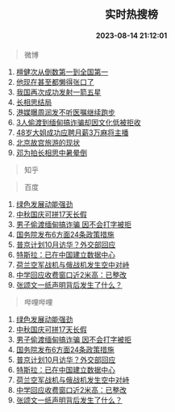 <div align="center"><h2>实时热搜榜</h2><h4>2023-08-14 21:12:01</h4></div>

> 微博  

1. [檀健次从倒数第一到全国第一](https://s.weibo.com/weibo?q=%23%E6%AA%80%E5%81%A5%E6%AC%A1%E4%BB%8E%E5%80%92%E6%95%B0%E7%AC%AC%E4%B8%80%E5%88%B0%E5%85%A8%E5%9B%BD%E7%AC%AC%E4%B8%80%23&t=31&band_rank=1&Refer=top)<br />
2. [他现在甚至都懒得张口了](https://s.weibo.com/weibo?q=%23%E4%BB%96%E7%8E%B0%E5%9C%A8%E7%94%9A%E8%87%B3%E9%83%BD%E6%87%92%E5%BE%97%E5%BC%A0%E5%8F%A3%E4%BA%86%23&t=31&band_rank=2&Refer=top)<br />
3. [我国再次成功发射一箭五星](https://s.weibo.com/weibo?q=%23%E6%88%91%E5%9B%BD%E5%86%8D%E6%AC%A1%E6%88%90%E5%8A%9F%E5%8F%91%E5%B0%84%E4%B8%80%E7%AE%AD%E4%BA%94%E6%98%9F%23&t=31&band_rank=3&Refer=top)<br />
4. [长相思结局](https://s.weibo.com/weibo?q=%E9%95%BF%E7%9B%B8%E6%80%9D%E7%BB%93%E5%B1%80&t=31&band_rank=4&Refer=top)<br />
5. [港媒曝周润发不听医嘱继续跑步](https://s.weibo.com/weibo?q=%23%E6%B8%AF%E5%AA%92%E6%9B%9D%E5%91%A8%E6%B6%A6%E5%8F%91%E4%B8%8D%E5%90%AC%E5%8C%BB%E5%98%B1%E7%BB%A7%E7%BB%AD%E8%B7%91%E6%AD%A5%23&t=31&band_rank=5&Refer=top)<br />
6. [3人偷渡到缅甸搞诈骗却因文化低被拒收](https://s.weibo.com/weibo?q=%233%E4%BA%BA%E5%81%B7%E6%B8%A1%E5%88%B0%E7%BC%85%E7%94%B8%E6%90%9E%E8%AF%88%E9%AA%97%E5%8D%B4%E5%9B%A0%E6%96%87%E5%8C%96%E4%BD%8E%E8%A2%AB%E6%8B%92%E6%94%B6%23&t=31&band_rank=6&Refer=top)<br />
7. [48岁大姐成功应聘月薪3万麻将主播](https://s.weibo.com/weibo?q=%2348%E5%B2%81%E5%A4%A7%E5%A7%90%E6%88%90%E5%8A%9F%E5%BA%94%E8%81%98%E6%9C%88%E8%96%AA3%E4%B8%87%E9%BA%BB%E5%B0%86%E4%B8%BB%E6%92%AD%23&t=31&band_rank=7&Refer=top)<br />
8. [北京故宫旅游的现状](https://s.weibo.com/weibo?q=%E5%8C%97%E4%BA%AC%E6%95%85%E5%AE%AB%E6%97%85%E6%B8%B8%E7%9A%84%E7%8E%B0%E7%8A%B6&t=31&band_rank=8&Refer=top)<br />
9. [邓为拍长相思中暑晕倒](https://s.weibo.com/weibo?q=%23%E9%82%93%E4%B8%BA%E6%8B%8D%E9%95%BF%E7%9B%B8%E6%80%9D%E4%B8%AD%E6%9A%91%E6%99%95%E5%80%92%23&t=31&band_rank=9&Refer=top)<br />

> 知乎  


> 百度  

1. [绿色发展动能强劲](https://www.baidu.com/s?wd=%E7%BB%BF%E8%89%B2%E5%8F%91%E5%B1%95%E5%8A%A8%E8%83%BD%E5%BC%BA%E5%8A%B2&sa=fyb_news&rsv_dl=fyb_news)<br />
2. [中秋国庆可拼17天长假](https://www.baidu.com/s?wd=%E4%B8%AD%E7%A7%8B%E5%9B%BD%E5%BA%86%E5%8F%AF%E6%8B%BC17%E5%A4%A9%E9%95%BF%E5%81%87&sa=fyb_news&rsv_dl=fyb_news)<br />
3. [男子偷渡缅甸搞诈骗 因不会打字被拒](https://www.baidu.com/s?wd=%E7%94%B7%E5%AD%90%E5%81%B7%E6%B8%A1%E7%BC%85%E7%94%B8%E6%90%9E%E8%AF%88%E9%AA%97+%E5%9B%A0%E4%B8%8D%E4%BC%9A%E6%89%93%E5%AD%97%E8%A2%AB%E6%8B%92&sa=fyb_news&rsv_dl=fyb_news)<br />
4. [国务院发布6方面24条政策措施](https://www.baidu.com/s?wd=%E5%9B%BD%E5%8A%A1%E9%99%A2%E5%8F%91%E5%B8%836%E6%96%B9%E9%9D%A224%E6%9D%A1%E6%94%BF%E7%AD%96%E6%8E%AA%E6%96%BD&sa=fyb_news&rsv_dl=fyb_news)<br />
5. [普京计划10月访华？外交部回应](https://www.baidu.com/s?wd=%E6%99%AE%E4%BA%AC%E8%AE%A1%E5%88%9210%E6%9C%88%E8%AE%BF%E5%8D%8E%EF%BC%9F%E5%A4%96%E4%BA%A4%E9%83%A8%E5%9B%9E%E5%BA%94&sa=fyb_news&rsv_dl=fyb_news)<br />
6. [特斯拉：已在中国建立数据中心](https://www.baidu.com/s?wd=%E7%89%B9%E6%96%AF%E6%8B%89%EF%BC%9A%E5%B7%B2%E5%9C%A8%E4%B8%AD%E5%9B%BD%E5%BB%BA%E7%AB%8B%E6%95%B0%E6%8D%AE%E4%B8%AD%E5%BF%83&sa=fyb_news&rsv_dl=fyb_news)<br />
7. [荷兰空军战机与俄战机发生空中对峙](https://www.baidu.com/s?wd=%E8%8D%B7%E5%85%B0%E7%A9%BA%E5%86%9B%E6%88%98%E6%9C%BA%E4%B8%8E%E4%BF%84%E6%88%98%E6%9C%BA%E5%8F%91%E7%94%9F%E7%A9%BA%E4%B8%AD%E5%AF%B9%E5%B3%99&sa=fyb_news&rsv_dl=fyb_news)<br />
8. [中学回应收费窗口近2米高：已整改](https://www.baidu.com/s?wd=%E4%B8%AD%E5%AD%A6%E5%9B%9E%E5%BA%94%E6%94%B6%E8%B4%B9%E7%AA%97%E5%8F%A3%E8%BF%912%E7%B1%B3%E9%AB%98%EF%BC%9A%E5%B7%B2%E6%95%B4%E6%94%B9&sa=fyb_news&rsv_dl=fyb_news)<br />
9. [张颂文一纸声明背后发生了什么？](https://www.baidu.com/s?wd=%E5%BC%A0%E9%A2%82%E6%96%87%E4%B8%80%E7%BA%B8%E5%A3%B0%E6%98%8E%E8%83%8C%E5%90%8E%E5%8F%91%E7%94%9F%E4%BA%86%E4%BB%80%E4%B9%88%EF%BC%9F&sa=fyb_news&rsv_dl=fyb_news)<br />

> 哔哩哔哩  

1. [绿色发展动能强劲](https://www.baidu.com/s?wd=%E7%BB%BF%E8%89%B2%E5%8F%91%E5%B1%95%E5%8A%A8%E8%83%BD%E5%BC%BA%E5%8A%B2&sa=fyb_news&rsv_dl=fyb_news)<br />
2. [中秋国庆可拼17天长假](https://www.baidu.com/s?wd=%E4%B8%AD%E7%A7%8B%E5%9B%BD%E5%BA%86%E5%8F%AF%E6%8B%BC17%E5%A4%A9%E9%95%BF%E5%81%87&sa=fyb_news&rsv_dl=fyb_news)<br />
3. [男子偷渡缅甸搞诈骗 因不会打字被拒](https://www.baidu.com/s?wd=%E7%94%B7%E5%AD%90%E5%81%B7%E6%B8%A1%E7%BC%85%E7%94%B8%E6%90%9E%E8%AF%88%E9%AA%97+%E5%9B%A0%E4%B8%8D%E4%BC%9A%E6%89%93%E5%AD%97%E8%A2%AB%E6%8B%92&sa=fyb_news&rsv_dl=fyb_news)<br />
4. [国务院发布6方面24条政策措施](https://www.baidu.com/s?wd=%E5%9B%BD%E5%8A%A1%E9%99%A2%E5%8F%91%E5%B8%836%E6%96%B9%E9%9D%A224%E6%9D%A1%E6%94%BF%E7%AD%96%E6%8E%AA%E6%96%BD&sa=fyb_news&rsv_dl=fyb_news)<br />
5. [普京计划10月访华？外交部回应](https://www.baidu.com/s?wd=%E6%99%AE%E4%BA%AC%E8%AE%A1%E5%88%9210%E6%9C%88%E8%AE%BF%E5%8D%8E%EF%BC%9F%E5%A4%96%E4%BA%A4%E9%83%A8%E5%9B%9E%E5%BA%94&sa=fyb_news&rsv_dl=fyb_news)<br />
6. [特斯拉：已在中国建立数据中心](https://www.baidu.com/s?wd=%E7%89%B9%E6%96%AF%E6%8B%89%EF%BC%9A%E5%B7%B2%E5%9C%A8%E4%B8%AD%E5%9B%BD%E5%BB%BA%E7%AB%8B%E6%95%B0%E6%8D%AE%E4%B8%AD%E5%BF%83&sa=fyb_news&rsv_dl=fyb_news)<br />
7. [荷兰空军战机与俄战机发生空中对峙](https://www.baidu.com/s?wd=%E8%8D%B7%E5%85%B0%E7%A9%BA%E5%86%9B%E6%88%98%E6%9C%BA%E4%B8%8E%E4%BF%84%E6%88%98%E6%9C%BA%E5%8F%91%E7%94%9F%E7%A9%BA%E4%B8%AD%E5%AF%B9%E5%B3%99&sa=fyb_news&rsv_dl=fyb_news)<br />
8. [中学回应收费窗口近2米高：已整改](https://www.baidu.com/s?wd=%E4%B8%AD%E5%AD%A6%E5%9B%9E%E5%BA%94%E6%94%B6%E8%B4%B9%E7%AA%97%E5%8F%A3%E8%BF%912%E7%B1%B3%E9%AB%98%EF%BC%9A%E5%B7%B2%E6%95%B4%E6%94%B9&sa=fyb_news&rsv_dl=fyb_news)<br />
9. [张颂文一纸声明背后发生了什么？](https://www.baidu.com/s?wd=%E5%BC%A0%E9%A2%82%E6%96%87%E4%B8%80%E7%BA%B8%E5%A3%B0%E6%98%8E%E8%83%8C%E5%90%8E%E5%8F%91%E7%94%9F%E4%BA%86%E4%BB%80%E4%B9%88%EF%BC%9F&sa=fyb_news&rsv_dl=fyb_news)<br />
